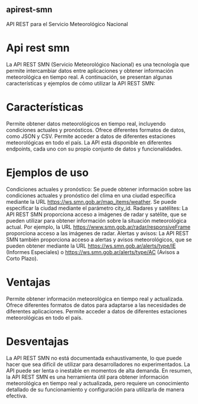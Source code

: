 ## apirest-smn

API REST para el Servicio Meteorológico Nacional

# Api rest smn
La API REST SMN (Servicio Meteorológico Nacional) es una tecnología que permite intercambiar datos entre aplicaciones y obtener información meteorológica en tiempo real. A continuación, se presentan algunas características y ejemplos de cómo utilizar la API REST SMN:

# Características

Permite obtener datos meteorológicos en tiempo real, incluyendo condiciones actuales y pronósticos.
Ofrece diferentes formatos de datos, como JSON y CSV.
Permite acceder a datos de diferentes estaciones meteorológicas en todo el país.
La API está disponible en diferentes endpoints, cada uno con su propio conjunto de datos y funcionalidades.

# Ejemplos de uso

Condiciones actuales y pronóstico: Se puede obtener información sobre las condiciones actuales y pronóstico del clima en una ciudad específica mediante la URL https://ws.smn.gob.ar/map_items/weather. Se puede especificar la ciudad mediante el parámetro city_id.
Radares y satélites: La API REST SMN proporciona acceso a imágenes de radar y satélite, que se pueden utilizar para obtener información sobre la situación meteorológica actual. Por ejemplo, la URL https://www.smn.gob.ar/radar/responsiveFrame proporciona acceso a las imágenes de radar.
Alertas y avisos: La API REST SMN también proporciona acceso a alertas y avisos meteorológicos, que se pueden obtener mediante la URL https://ws.smn.gob.ar/alerts/type/IE (Informes Especiales) o https://ws.smn.gob.ar/alerts/type/AC (Avisos a Corto Plazo).

# Ventajas

Permite obtener información meteorológica en tiempo real y actualizada.
Ofrece diferentes formatos de datos para adaptarse a las necesidades de diferentes aplicaciones.
Permite acceder a datos de diferentes estaciones meteorológicas en todo el país.

# Desventajas

La API REST SMN no está documentada exhaustivamente, lo que puede hacer que sea difícil de utilizar para desarrolladores no experimentados.
La API puede ser lenta o inestable en momentos de alta demanda.
En resumen, la API REST SMN es una herramienta útil para obtener información meteorológica en tiempo real y actualizada, pero requiere un conocimiento detallado de su funcionamiento y configuración para utilizarla de manera efectiva.
